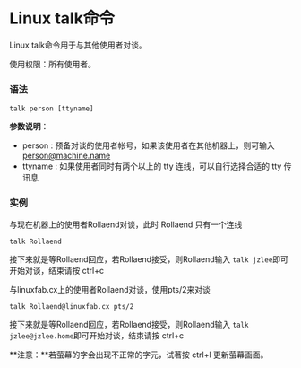 
# Linux talk命令



Linux talk命令用于与其他使用者对谈。

使用权限：所有使用者。

### 语法

```
talk person [ttyname]
```

**参数说明**：

*   person : 预备对谈的使用者帐号，如果该使用者在其他机器上，则可输入 person@machine.name
*   ttyname : 如果使用者同时有两个以上的 tty 连线，可以自行选择合适的 tty 传讯息

### 实例

与现在机器上的使用者Rollaend对谈，此时 Rollaend 只有一个连线

```
talk Rollaend
```

接下来就是等Rollaend回应，若Rollaend接受，则Rollaend输入 `talk jzlee`即可开始对谈，结束请按 ctrl+c

与linuxfab.cx上的使用者Rollaend对谈，使用pts/2来对谈

```
talk Rollaend@linuxfab.cx pts/2
```

接下来就是等Rollaend回应，若Rollaend接受，则Rollaend输入 `talk jzlee@jzlee.home`即可开始对谈，结束请按 ctrl+c

**注意：**若萤幕的字会出现不正常的字元，试著按 ctrl+l 更新萤幕画面。




